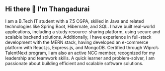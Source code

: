    ## Hi there 👋 I'm Thangadurai


I am a B.Tech IT student with a 7.5 CGPA, skilled in Java and related technologies like Spring Boot, Hibernate, and
SQL. I have built real-world applications, including a study resource-sharing platform, using secure and scalable
backend solutions. Additionally, I have experience in full-stack development with the MERN stack, having developed
an e-commerce platform with React.js, Express.js, and MongoDB. Certified through Wipro’s TalentNext program, I am
also an active NCC member, recognized for my leadership and teamwork skills. A quick learner and problem-solver, I
am passionate about building efficient and scalable software solutions.
